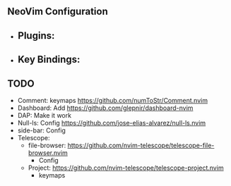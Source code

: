 ## NeoVim Configuration
- Plugins:
    - 
- Key Bindings:
    - 

## TODO 
- Comment: keymaps https://github.com/numToStr/Comment.nvim
- Dashboard: Add https://github.com/glepnir/dashboard-nvim
- DAP: Make it work
- Null-ls: Config https://github.com/jose-elias-alvarez/null-ls.nvim
- side-bar: Config
- Telescope: 
    - file-browser: https://github.com/nvim-telescope/telescope-file-browser.nvim
        - Config
    - Project: https://github.com/nvim-telescope/telescope-project.nvim
        - keymaps
